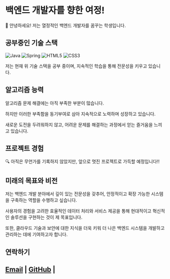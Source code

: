 <div align="left">

# 백엔드 개발자를 향한 여정!

👋 안녕하세요! 저는 열정적인 백엔드 개발자를 꿈꾸는 학생입니다.

## 공부중인 기술 스택

![Java](https://img.shields.io/badge/Java-007396?style=flat-square&logo=Java&logoColor=white)
![Spring](https://img.shields.io/badge/Spring-6DB33F?style=flat-square&logo=Spring&logoColor=white)
![HTML5](https://img.shields.io/badge/HTML5-E34F26?style=flat-square&logo=HTML5&logoColor=white)
![CSS3](https://img.shields.io/badge/CSS3-1572B6?style=flat-square&logo=CSS3&logoColor=white)

저는 현재 위 기술 스택을 공부 중이며, 지속적인 학습을 통해 전문성을 키우고 있습니다.

## 알고리즘 능력

<!--[![Solved.ac Profile](http://mazassumnida.wtf/api/v2/generate_badge?boj=choi_mung)](https://solved.ac/choi_mung)-->

알고리즘 문제 해결에는 아직 부족한 부분이 많습니다. 

하지만 이러한 부족함을 동기부여로 삼아 지속적으로 노력하며 성장하고 있습니다.

새로운 도전을 두려워하지 않고, 어려운 문제를 해결하는 과정에서 얻는 즐거움을 느끼고 있습니다.

## 프로젝트 경험

🔍 아직은 무언가를 기록하지 않았지만, 앞으로 멋진 프로젝트로 가득할 예정입니다!!

## 미래의 목표와 비전

저는 백엔드 개발 분야에서 깊이 있는 전문성을 갖추어, 안정적이고 확장 가능한 시스템을 구축하는 역할을 수행하고 싶습니다. 

사용자의 경험을 고려한 효율적인 데이터 처리와 서비스 제공을 통해 현대적이고 혁신적인 솔루션을 구현하는 것이 제 목표입니다. 

또한, 클라우드 기술과 보안에 대한 지식을 더욱 키워 더 나은 백엔드 시스템을 개발하고 관리하는 데에 기여하고자 합니다.

## 연락하기

[Email](mailto:hdtv@kakao.com)  | [GitHub](https://github.com/choimung) | 
---
</div>
